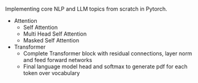 Implementing core NLP and LLM topics from scratch in Pytorch.

- Attention
  - Self Attention
  - Multi Head Self Attention
  - Masked Self Attention
- Transformer
  - Complete Transformer block with residual connections, layer norm and feed forward networks
  - Final language model head and softmax to generate pdf for each token over vocabulary
